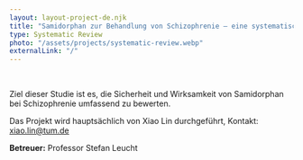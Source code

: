 ```yaml
---
layout: layout-project-de.njk
title: "Samidorphan zur Behandlung von Schizophrenie – eine systematische Cochrane-Übersicht"
type: Systematic Review
photo: "/assets/projects/systematic-review.webp"
externalLink: "/"
---
```


<br>

Ziel dieser Studie ist es, die Sicherheit und Wirksamkeit von Samidorphan bei Schizophrenie umfassend zu bewerten.

Das Projekt wird hauptsächlich von Xiao Lin durchgeführt, Kontakt: [xiao.lin@tum.de](mailto:xiao.lin@tum.de)

**Betreuer:** Professor Stefan Leucht
    